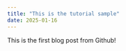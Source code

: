 ```yaml
---
title: "This is the tutorial sample"
date: 2025-01-16
---
```

This is the first blog post from Github!
